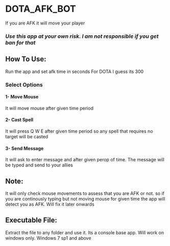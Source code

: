 # DOTA_AFK_BOT
 If you are AFK it will move your player

### _Use this app at your own risk. I am not responsible if you get ban for that_


## How To Use:
Run the app and set afk time in seconds For DOTA I guess its 300

### Select Options

#### 1- Move Mouse

It will move mouse after given time period

#### 2- Cast Spell

It will press Q W E after given time period so any spell that requires no target will be casted

#### 3- Send Message

It will ask to enter message and after given perop of time. The message will be typed and send to your allies

## Note:
It will only check mouse movements to assess that you are AFK or not. so if you are continously typing but not moving mouse for given time the app will detect you as AFK. Will fix it later onwards


## Executable File:
Extract the file to any folder and use it. Its a console base app. Will work on windows only. Windows 7 sp1 and above
